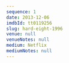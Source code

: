 ```yaml
---
sequence: 1
date: 2013-12-06
imdbId: tt0119256
slug: hard-eight-1996
venue: null
venueNotes: null
medium: Netflix
mediumNotes: null
---
```


